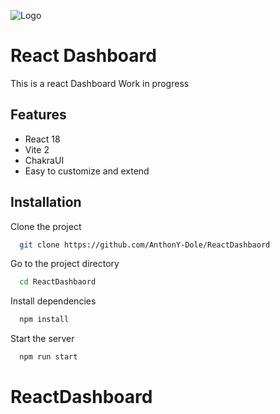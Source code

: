 
![Logo](https://zupimages.net/up/23/23/u0jy.png)
# React Dashboard

This is a react Dashboard
Work in progress

## Features

- React 18
- Vite 2
- ChakraUI
- Easy to customize and extend

## Installation

Clone the project

```bash
  git clone https://github.com/AnthonY-Dole/ReactDashbaord
```

Go to the project directory

```bash
  cd ReactDashbaord
```

Install dependencies

```bash
  npm install
```

Start the server

```bash
  npm run start
```
# ReactDashboard
